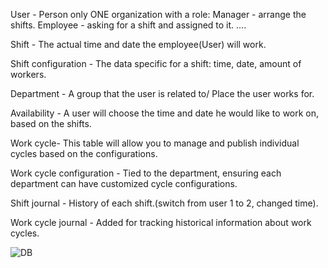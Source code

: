 User - Person only ONE organization with a role: 
  Manager - arrange the shifts.
  Employee - asking for a shift and assigned to it.
  ....

Shift - The actual time and date the employee(User) will work.

Shift configuration - The data specific for a shift: time, date, amount of workers.

Department - A group that the user is related to/ Place the user works for.

Availability - A user will choose the time and date he would like to work on, based on the shifts.

Work cycle- This table will allow you to manage and publish individual cycles based on the configurations.

Work cycle configuration - Tied to the department, ensuring each department can have customized cycle configurations.

Shift journal - History of each shift.(switch from user 1 to 2, changed time).

Work cycle journal - Added for tracking historical information about work cycles.

![DB](https://github.com/user-attachments/assets/67f13f93-be9d-4fa5-9a5a-1ab1a9797f84)

